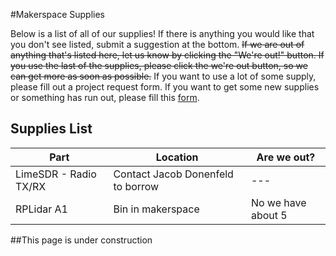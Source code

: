 #Makerspace Supplies

Below is a list of all of our supplies! If there is anything you would like that you don't see listed, submit a suggestion at the bottom. ~~If we are out of anything that's listed here, let us know by clicking the "We're out!" button. If you use the last of the supplies, please click the we're out button, so we can get more as soon as possible.~~ If you want to use a lot of some supply, please fill out a project request form. If you want to get some new supplies or something has run out, please fill this [form](https://goo.gl/forms/aD33079iApCplgXh2).

## Supplies List
| Part | Location | Are we out? 
|--- | --- | ---
|LimeSDR - Radio TX/RX | Contact Jacob Donenfeld to borrow | ---
|RPLidar A1 | Bin in makerspace | No we have about 5


##This page is under construction

